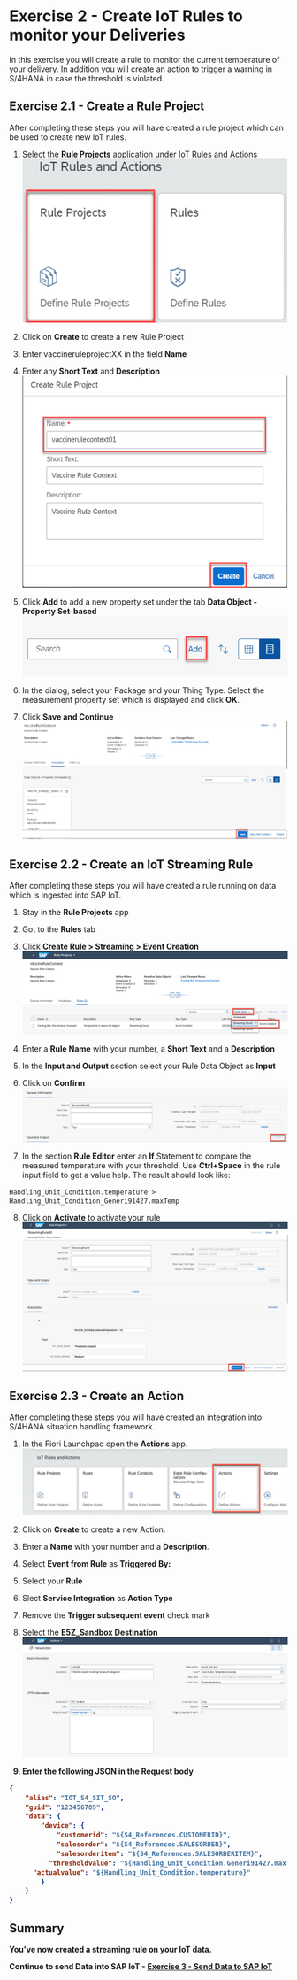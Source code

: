 # Exercise 2 - Create IoT Rules to monitor your Deliveries

In this exercise you will create a rule to monitor the current temperature of your delivery. In addition you will create an action to trigger a warning in S/4HANA in case the threshold is violated.

## Exercise 2.1 - Create a Rule Project

After completing these steps you will have created a rule project which can be used to create new IoT rules.

1.	Select the <b>Rule Projects</b> application under IoT Rules and Actions
<br>![](/exercises/ex2/images/rc1.png)

2.	Click on <b>Create</b> to create a new Rule Project 

3.	Enter vaccineruleprojectXX in the field <b>Name</b>
4.	Enter any <b>Short Text</b> and <b>Description</b>
<br>![](/exercises/ex2/images/rc2.png)

5.	Click <b>Add</b> to add a new property set under the tab <b>Data Object - Property Set-based</b>
<br>![](/exercises/ex2/images/rc3.png)

6. In the dialog, select your Package and your Thing Type. Select the measurement property set which is displayed and click <b>OK</b>. 
7. Click <b>Save and Continue</b>
<br>![](/exercises/ex2/images/rc4.png)


## Exercise 2.2 - Create an IoT Streaming Rule

After completing these steps you will have created a rule running on data which is ingested into SAP IoT.

1. Stay in the <b>Rule Projects</b> app

2. Got to the <b>Rules</b> tab

3. Click <b>Create Rule > Streaming > Event Creation</b>
<br>![](/exercises/ex2/images/ru1.png)

4. Enter a <b>Rule Name</b> with your number, a <b>Short Text</b> and a <b>Description</b>

5. In the <b>Input and Output</b> section select your Rule Data Object as <b>Input</b>

6. Click on <b>Confirm</b>
<br>![](/exercises/ex2/images/ru2.png)


7. In the section <b>Rule Editor</b> enter an <b>If</b> Statement to compare the measured temperature with your threshold. Use <b>Ctrl+Space</b> in the rule input field to get a value help. The result should look like:
```
Handling_Unit_Condition.temperature > Handling_Unit_Condition_Generi91427.maxTemp 
```

8. Click on <b>Activate</b> to activate your rule
<br>![](/exercises/ex2/images/ru3.png)

## Exercise 2.3 - Create an Action

After completing these steps you will have created an integration into S/4HANA situation handling framework.

1. In the Fiori Launchpad open the <b>Actions</b> app.
<br>![](/exercises/ex2/images/ac1.png)

2. Click on <b>Create</b> to create a new Action.

3. Enter a <b>Name</b> with your number and a <b>Description</b>.

4. Select <b>Event from Rule</b> as <b>Triggered By:</b>

5. Select your <b>Rule</b>

6. Slect <b>Service Integration</b> as <b>Action Type</b> 

7. Remove the <b>Trigger subsequent event</b> check mark

8. Select the <b>E5Z_Sandbox Destination<b>
<br>![](/exercises/ex2/images/ac2.png)

9. Enter the following JSON in the <b>Request body</b>
```json
{
	"alias": "IOT_S4_SIT_SO",
	"guid": "123456789",
	"data": {
		"device": {
			"customerid": "${S4_References.CUSTOMERID}",
			"salesorder": "${S4_References.SALESORDER}",
			"salesorderitem": "${S4_References.SALESORDERITEM}",
		  "thresholdvalue": "${Handling_Unit_Condition.Generi91427.maxTemp}",
      "actualvalue": "${Handling_Unit_Condition.temperature}"
		}
	}
}
```


## Summary

You've now created a streaming rule on your IoT data. 

Continue to send Data into SAP IoT - [Exercise 3 - Send Data to SAP IoT](../ex3/README.md)
